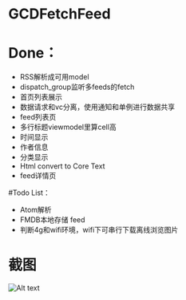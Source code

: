 # GCDFetchFeed

# Done：
* RSS解析成可用model
* dispatch_group监听多feeds的fetch
* 首页列表展示
* 数据请求和vc分离，使用通知和单例进行数据共享
* feed列表页
* 多行标题viewmodel里算cell高
* 时间显示
* 作者信息
* 分类显示
* Html convert to Core Text
* feed详情页

#Todo List：
* Atom解析
* FMDB本地存储 feed
* 判断4g和wifi环境，wifi下可串行下载离线浏览图片

# 截图
![Alt text](http://ww2.sinaimg.cn/mw1024/681101d0jw1f08irq9qczj20yi1pcwjp.jpg)
